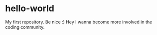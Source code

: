 # hello-world
My first repository. Be nice :)
Hey I wanna become more involved in the coding community.
